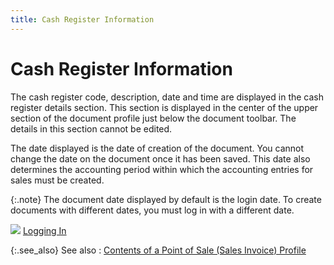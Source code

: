 ```yaml
---
title: Cash Register Information
---
```


# Cash Register Information


The cash register code, description, date and time are displayed in  the cash register details section. This section is displayed in the center  of the upper section of the document profile just below the document toolbar.  The details in this section cannot be edited.


The date displayed is the date of creation of the document. You cannot  change the date on the document once it has been saved. This date also  determines the accounting period within which the accounting entries for  sales must be created.


{:.note}
The document date displayed by default is the login  date. To create documents with different dates, you must log in with a  different date.


![]({{site.pos_baseurl}}/img/lens.gif) [Logging In]({{site.wwe_chm}}/everest-client/logging_in.html)


{:.see_also}
See also
: [Contents  of a Point of Sale (Sales Invoice) Profile]({{site.pos_baseurl}}/pos-trans/create-pos-doc/pos-si-profile/details/contents_of_a_pos_invoice.html)
